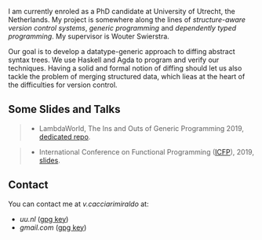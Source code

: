 I am currently enroled as a PhD candidate at University of Utrecht,
the Netherlands.  My project is somewhere along the lines of
*structure-aware version control systems*, *generic programming* and
*dependently typed programming*. My supervisor is Wouter Swierstra.
 
Our goal is to develop a datatype-generic approach to diffing abstract
syntax trees. We use Haskell and Agda to program and verify our
techniques. Having a solid and formal notion of diffing should let us
also tackle the problem of merging structured data, which lieas at the
heart of the difficulties for version control.

## Some Slides and Talks


> - LambdaWorld, The Ins and Outs of Generic Programming
> 2019, [dedicated repo](https://github.com/VictorCMiraldo/lw2019-generics-workshop).

> - International Conference on Functional Programming ([ICFP](https://icfp19.sigplan.org/track/icfp-2019-papers#event-overview)),
>   2019, [slides](data/icfp2019_slides.pdf).


## Contact

You can contact me at *v.cacciarimiraldo* at:

- *uu.nl*     ([gpg key](data/v.cacciarimiraldo-at-uu.gpg.pub))
- *gmail.com* ([gpg key](data/v.cacciarimiraldo-at-gmail.gpg.pub))
